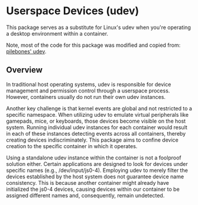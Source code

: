 # Userspace Devices (udev)

This package serves as a substitute for Linux's udev when you're operating a desktop environment within a container.

Note, most of the code for this package was modified and copied from: [pilebones' udev](https://github.com/pilebones/go-udev).

## Overview

In traditional host operating systems, udev is responsible for device management and permission control through a userspace process. However, containers usually do not run their own udev instances.

Another key challenge is that kernel events are global and not restricted to a specific namespace. When utilizing udev to emulate virtual peripherals like gamepads, mice, or keyboards, those devices become visible on the host system. Running individual udev instances for each container would result in each of these instances detecting events across all containers, thereby creating devices indiscriminately. This package aims to confine device creation to the specific container in which it operates.

Using a standalone udev instance within the container is not a foolproof solution either. Certain applications are designed to look for devices under specific names (e.g., /dev/input/js0-4). Employing udev to merely filter the devices established by the host system does not guarantee device name consistency. This is because another container might already have initialized the js0-4 devices, causing devices within our container to be assigned different names and, consequently, remain undetected.

